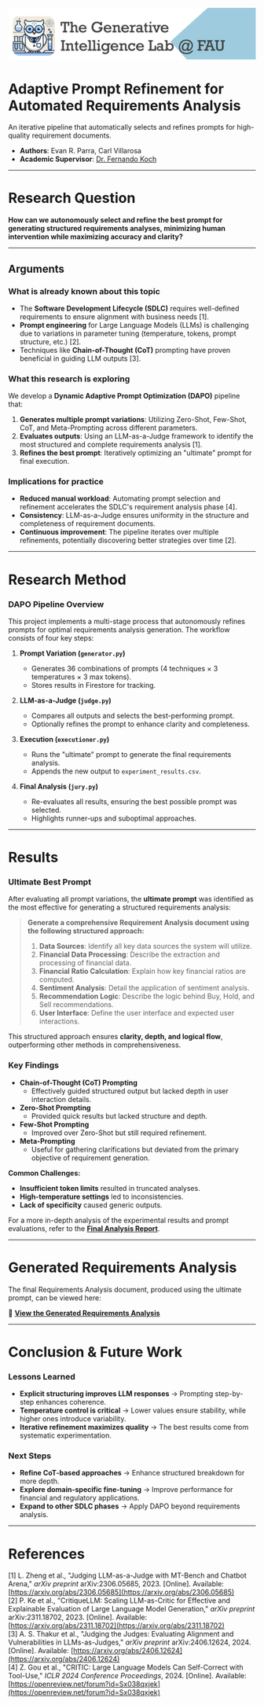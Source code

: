 ![GenI-banner](https://github.com/genilab-fau/genilab-fau.github.io/blob/8d6ab41403b853a273983e4c06a7e52229f43df5/images/genilab-banner.png?raw=true)

# Adaptive Prompt Refinement for Automated Requirements Analysis

An iterative pipeline that automatically selects and refines prompts for high-quality requirement documents.

- **Authors**: Evan R. Parra, Carl Villarosa  
- **Academic Supervisor**: [Dr. Fernando Koch](http://www.fernandokoch.me)

---

# Research Question

**How can we autonomously select and refine the best prompt for generating structured requirements analyses, minimizing human intervention while maximizing accuracy and clarity?**

---

## Arguments

### What is already known about this topic

- The **Software Development Lifecycle (SDLC)** requires well-defined requirements to ensure alignment with business needs [1].
- **Prompt engineering** for Large Language Models (LLMs) is challenging due to variations in parameter tuning (temperature, tokens, prompt structure, etc.) [2].
- Techniques like **Chain-of-Thought (CoT)** prompting have proven beneficial in guiding LLM outputs [3].

### What this research is exploring

We develop a **Dynamic Adaptive Prompt Optimization (DAPO)** pipeline that:

1. **Generates multiple prompt variations**: Utilizing Zero-Shot, Few-Shot, CoT, and Meta-Prompting across different parameters.
2. **Evaluates outputs**: Using an LLM-as-a-Judge framework to identify the most structured and complete requirements analysis [1].
3. **Refines the best prompt**: Iteratively optimizing an "ultimate" prompt for final execution.

### Implications for practice

- **Reduced manual workload**: Automating prompt selection and refinement accelerates the SDLC's requirement analysis phase [4].
- **Consistency**: LLM-as-a-Judge ensures uniformity in the structure and completeness of requirement documents.
- **Continuous improvement**: The pipeline iterates over multiple refinements, potentially discovering better strategies over time [2].

---

# Research Method

### **DAPO Pipeline Overview**

This project implements a multi-stage process that autonomously refines prompts for optimal requirements analysis generation. The workflow consists of four key steps:

1. **Prompt Variation (`generator.py`)**
   - Generates 36 combinations of prompts (4 techniques × 3 temperatures × 3 max tokens).
   - Stores results in Firestore for tracking.
   
2. **LLM-as-a-Judge (`judge.py`)**
   - Compares all outputs and selects the best-performing prompt.
   - Optionally refines the prompt to enhance clarity and completeness.

3. **Execution (`executioner.py`)**
   - Runs the "ultimate" prompt to generate the final requirements analysis.
   - Appends the new output to `experiment_results.csv`.

4. **Final Analysis (`jury.py`)**
   - Re-evaluates all results, ensuring the best possible prompt was selected.
   - Highlights runner-ups and suboptimal approaches.

---

# **Results**

### **Ultimate Best Prompt**

After evaluating all prompt variations, the **ultimate prompt** was identified as the most effective for generating a structured requirements analysis:

> **Generate a comprehensive Requirement Analysis document using the following structured approach:**  
> 1. **Data Sources**: Identify all key data sources the system will utilize.  
> 2. **Financial Data Processing**: Describe the extraction and processing of financial data.  
> 3. **Financial Ratio Calculation**: Explain how key financial ratios are computed.  
> 4. **Sentiment Analysis**: Detail the application of sentiment analysis.  
> 5. **Recommendation Logic**: Describe the logic behind Buy, Hold, and Sell recommendations.  
> 6. **User Interface**: Define the user interface and expected user interactions.  

This structured approach ensures **clarity, depth, and logical flow**, outperforming other methods in comprehensiveness.

### **Key Findings**

- **Chain-of-Thought (CoT) Prompting**
  - Effectively guided structured output but lacked depth in user interaction details.
- **Zero-Shot Prompting**
  - Provided quick results but lacked structure and depth.
- **Few-Shot Prompting**
  - Improved over Zero-Shot but still required refinement.
- **Meta-Prompting**
  - Useful for gathering clarifications but deviated from the primary objective of requirement generation.

**Common Challenges:**
- **Insufficient token limits** resulted in truncated analyses.
- **High-temperature settings** led to inconsistencies.
- **Lack of specificity** caused generic outputs.

For a more in-depth analysis of the experimental results and prompt evaluations, refer to the **[Final Analysis Report](artifacts/final_analysis_report.md)**.

---

# Generated Requirements Analysis

The final Requirements Analysis document, produced using the ultimate prompt, can be viewed here:

📄 **[View the Generated Requirements Analysis](artifacts/requirements_analysis.md)**

---

# Conclusion & Future Work

### **Lessons Learned**
- **Explicit structuring improves LLM responses** → Prompting step-by-step enhances coherence.
- **Temperature control is critical** → Lower values ensure stability, while higher ones introduce variability.
- **Iterative refinement maximizes quality** → The best results come from systematic experimentation.

### **Next Steps**
- **Refine CoT-based approaches** → Enhance structured breakdown for more depth.
- **Explore domain-specific fine-tuning** → Improve performance for financial and regulatory applications.
- **Expand to other SDLC phases** → Apply DAPO beyond requirements analysis.

---

# References

[1] L. Zheng et al., "Judging LLM-as-a-Judge with MT-Bench and Chatbot Arena," *arXiv preprint* arXiv:2306.05685, 2023. [Online]. Available: [https://arxiv.org/abs/2306.05685](https://arxiv.org/abs/2306.05685)  
[2] P. Ke et al., "CritiqueLLM: Scaling LLM-as-Critic for Effective and Explainable Evaluation of Large Language Model Generation," *arXiv preprint* arXiv:2311.18702, 2023. [Online]. Available: [https://arxiv.org/abs/2311.18702](https://arxiv.org/abs/2311.18702)  
[3] A. S. Thakur et al., "Judging the Judges: Evaluating Alignment and Vulnerabilities in LLMs-as-Judges," *arXiv preprint* arXiv:2406.12624, 2024. [Online]. Available: [https://arxiv.org/abs/2406.12624](https://arxiv.org/abs/2406.12624)  
[4] Z. Gou et al., "CRITIC: Large Language Models Can Self-Correct with Tool-Use," *ICLR 2024 Conference Proceedings*, 2024. [Online]. Available: [https://openreview.net/forum?id=Sx038qxjek](https://openreview.net/forum?id=Sx038qxjek)
